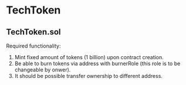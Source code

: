 # TechToken

TechToken.sol
-------------

Required functionality:

1. Mint fixed amount of tokens (1 billion) upon contract creation.
2. Be able to burn tokens via address with burnerRole (this role is to be changeable by onwer).
3. It should be possible transfer ownership to different address.
